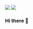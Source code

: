 <div class="contect">
<a href="https://velog.io/@heypop" target="_blank"><img src="https://img.shields.io/badge/Blog-09B3AF?style=flat&logo=vectorlogozone&logoColor=white"/></a>
<a href="https://www.google.com" target="_blank"><img src="https://img.shields.io/badge/jihyeon4956@gmail.com-EA4335?style=flat&logo=gmail&logoColor=white"/></a>
</div>



### Hi there 👋

<!--
**heypoppop/heypoppop** is a ✨ _special_ ✨ repository because its `README.md` (this file) appears on your GitHub profile.

Here are some ideas to get you started:

- 🔭 I’m currently working on ...
- 🌱 I’m currently learning ...
- 👯 I’m looking to collaborate on ...
- 🤔 I’m looking for help with ...
- 💬 Ask me about ...
- 📫 How to reach me: ...
- 😄 Pronouns: ...
- ⚡ Fun fact: ...
-->
